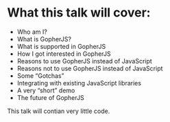 # What this talk will cover:

- Who am I?
- What is GopherJS?
- What is supported in GopherJS
- How I got interested in GopherJS
- Reasons to use GopherJS instead of JavaScript
- Reasons not to use GopherJS instead of JavaScript
- Some “Gotchas”
- Integrating with existing JavaScript libraries
- A very “short” demo
- The future of GopherJS

This talk will contian very little code.